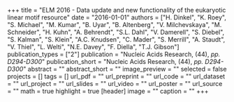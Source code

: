 +++
title = "ELM 2016 - Data update and new functionality of the eukaryotic linear motif resource"
date = "2016-01-01"
authors = ["H. Dinkel", "K. Roey", "S. Michael", "M. Kumar", "B. Uyar", "B. Altenberg", "V. Milchevskaya", "M. Schneider", "H. Kuhn", "A. Behrendt", "S.L. Dahl", "V. Damerell", "S. Diebel", "S. Kalman", "S. Klein", "A.C. Knudsen", "C. Mader", "S. Merrill", "A. Staudt", "V. Thiel", "L. Welti", "N.E. Davey", "F. Diella", "T.J. Gibson"]
publication_types = ["2"]
publication = "Nucleic Acids Research, (44), _pp. D294-D300_"
publication_short = "Nucleic Acids Research, (44), _pp. D294-D300_"
abstract = ""
abstract_short = ""
image_preview = ""
selected = false
projects = []
tags = []
url_pdf = ""
url_preprint = ""
url_code = ""
url_dataset = ""
url_project = ""
url_slides = ""
url_video = ""
url_poster = ""
url_source = ""
math = true
highlight = true
[header]
image = ""
caption = ""
+++
